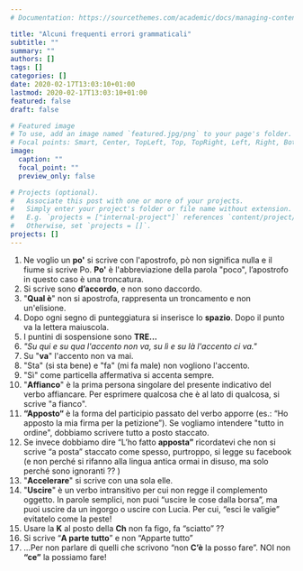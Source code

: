 ```yaml
---
# Documentation: https://sourcethemes.com/academic/docs/managing-content/

title: "Alcuni frequenti errori grammaticali"
subtitle: ""
summary: ""
authors: []
tags: []
categories: []
date: 2020-02-17T13:03:10+01:00
lastmod: 2020-02-17T13:03:10+01:00
featured: false
draft: false

# Featured image
# To use, add an image named `featured.jpg/png` to your page's folder.
# Focal points: Smart, Center, TopLeft, Top, TopRight, Left, Right, BottomLeft, Bottom, BottomRight.
image:
  caption: ""
  focal_point: ""
  preview_only: false

# Projects (optional).
#   Associate this post with one or more of your projects.
#   Simply enter your project's folder or file name without extension.
#   E.g. `projects = ["internal-project"]` references `content/project/deep-learning/index.md`.
#   Otherwise, set `projects = []`.
projects: []
---
```


1. Ne voglio un **po'** si scrive con l'apostrofo, pò non significa nulla e il fiume si scrive Po. **Po'** è l'abbreviazione della parola "poco", l’apostrofo in questo caso è una troncatura.
2. Si scrive sono **d’accordo**, e non sono daccordo.
3. "**Qual è**" non si apostrofa, rappresenta un troncamento e non un'elisione.
4. Dopo ogni segno di punteggiatura si inserisce lo **spazio**. Dopo il punto va la lettera maiuscola.
5. I puntini di sospensione sono **TRE...**
6. _"Su qui e su qua l'accento non va, su lì e su là l'accento ci va."_
7. Su "**va**" l'accento non va mai.
8. "Sta" (si sta bene) e "fa" (mi fa male) non vogliono l'accento.
9. "Sì" come particella affermativa si accenta sempre.
10. "**Affianco**" è la prima persona singolare del presente indicativo del verbo affiancare. Per esprimere qualcosa che è al lato di qualcosa, si scrive "a fianco".
11. **“Apposto“** è la forma del participio passato del verbo apporre (es.: “Ho apposto la mia firma per la petizione”). Se vogliamo intendere "tutto in ordine", dobbiamo scrivere tutto a posto staccato.
12. Se invece dobbiamo dire “L’ho fatto **apposta”** ricordatevi che non si scrive “a posta” staccato come spesso, purtroppo, si legge su facebook (e non perché si rifanno alla lingua antica ormai in disuso, ma solo perché sono ignoranti ?? )
13. "**Accelerare**" si scrive con una sola elle.
14. "**Uscire**" è un verbo intransitivo per cui non regge il complemento oggetto. In parole semplici, non puoi “uscire le cose dalla borsa”, ma puoi uscire da un ingorgo o uscire con Lucia. Per cui, “esci le valigie” evitatelo come la peste!
15. Usare la **K** al posto della **Ch** non fa figo, fa “sciatto” ??
16. Si scrive “**A parte tutto**” e non “Apparte tutto”
17. …Per non parlare di quelli che scrivono “non **C’è** la posso fare”. NOI non **“ce”** la possiamo fare!


